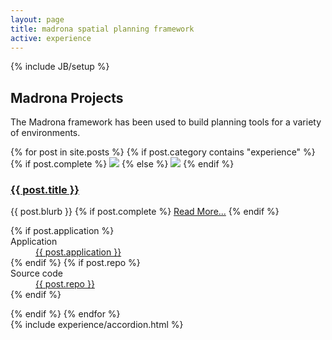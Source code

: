 ```yaml
---
layout: page
title: madrona spatial planning framework
active: experience
---
```

{% include JB/setup %}
<div class="row experience">
	<div class="span8">
		<h2>Madrona Projects</h2>
		<p>The Madrona framework has been used to build planning tools for a variety of environments.</p>
		<div class="row">
			<div class="span8">
				{% for post in site.posts %}
					{% if post.category contains "experience" %}
					<div class="project">
						<div class="row">
							<div class="span4">
								{% if post.complete %}
								<a href="{{ post.url}} "><img class="thumbnail" src="{{ BASE_PATH }}{{ post.image }}"/></a>
								{% else %}
								<img class="thumbnail" src="{{ BASE_PATH }}{{ post.image }}"/>
								{% endif %}
							</div>
							<div class="span4">
								<h3><a href="{{ post.url }}">{{ post.title }}</a></h3>
								<p>{{ post.blurb }}	
									{% if post.complete %}						
										<a href="{{ post.url }}" class="pull-right btn btn-mini">Read More...</a>
									{% endif %}
								</p>
								<dl>
									{% if post.application %}
									<dt>Application</dt>
										<dd><a href="{{ post.application }}">{{ post.application }}</a></dd>
									{% endif %}
									{% if post.repo %}
									<dt>Source code</dt>
										<dd><a href="{{ post.repo }}">{{ post.repo }}</a></dd>
									{% endif %}
								</dl>
							</div>
						</div>
					</div>
					{% endif %}
				{% endfor %}
			</div>
		</div>
	</div>
	<div class="span4">
		{% include experience/accordion.html %}
	</div>
</div>